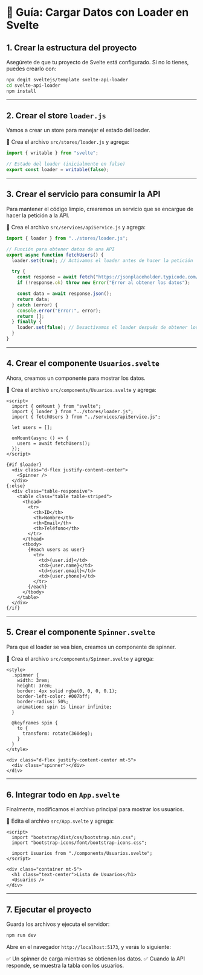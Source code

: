 # 📌 Guía: Cargar Datos con Loader en Svelte

## 1. Crear la estructura del proyecto
Asegúrete de que tu proyecto de Svelte está configurado. Si no lo tienes, puedes crearlo con:

```sh
npx degit sveltejs/template svelte-api-loader
cd svelte-api-loader
npm install
```

---

## 2. Crear el store `loader.js`
Vamos a crear un store para manejar el estado del loader.

📁 Crea el archivo `src/stores/loader.js` y agrega:

```js
import { writable } from "svelte";

// Estado del loader (inicialmente en false)
export const loader = writable(false);
```

---

## 3. Crear el servicio para consumir la API
Para mantener el código limpio, crearemos un servicio que se encargue de hacer la petición a la API.

📁 Crea el archivo `src/services/apiService.js` y agrega:

```js
import { loader } from "../stores/loader.js";

// Función para obtener datos de una API
export async function fetchUsers() {
  loader.set(true); // Activamos el loader antes de hacer la petición

  try {
    const response = await fetch("https://jsonplaceholder.typicode.com/users");
    if (!response.ok) throw new Error("Error al obtener los datos");

    const data = await response.json();
    return data;
  } catch (error) {
    console.error("Error:", error);
    return [];
  } finally {
    loader.set(false); // Desactivamos el loader después de obtener los datos
  }
}
```

---

## 4. Crear el componente `Usuarios.svelte`
Ahora, creamos un componente para mostrar los datos.

📁 Crea el archivo `src/components/Usuarios.svelte` y agrega:

```svelte
<script>
  import { onMount } from "svelte";
  import { loader } from "../stores/loader.js";
  import { fetchUsers } from "../services/apiService.js";

  let users = [];

  onMount(async () => {
    users = await fetchUsers();
  });
</script>

{#if $loader}
  <div class="d-flex justify-content-center">
    <Spinner />
  </div>
{:else}
  <div class="table-responsive">
    <table class="table table-striped">
      <thead>
        <tr>
          <th>ID</th>
          <th>Nombre</th>
          <th>Email</th>
          <th>Teléfono</th>
        </tr>
      </thead>
      <tbody>
        {#each users as user}
          <tr>
            <td>{user.id}</td>
            <td>{user.name}</td>
            <td>{user.email}</td>
            <td>{user.phone}</td>
          </tr>
        {/each}
      </tbody>
    </table>
  </div>
{/if}
```

---

## 5. Crear el componente `Spinner.svelte`
Para que el loader se vea bien, creamos un componente de spinner.

📁 Crea el archivo `src/components/Spinner.svelte` y agrega:

```svelte
<style>
  .spinner {
    width: 3rem;
    height: 3rem;
    border: 4px solid rgba(0, 0, 0, 0.1);
    border-left-color: #007bff;
    border-radius: 50%;
    animation: spin 1s linear infinite;
  }

  @keyframes spin {
    to {
      transform: rotate(360deg);
    }
  }
</style>

<div class="d-flex justify-content-center mt-5">
  <div class="spinner"></div>
</div>
```

---

## 6. Integrar todo en `App.svelte`
Finalmente, modificamos el archivo principal para mostrar los usuarios.

📁 Edita el archivo `src/App.svelte` y agrega:

```svelte
<script>
  import "bootstrap/dist/css/bootstrap.min.css";
  import "bootstrap-icons/font/bootstrap-icons.css";

  import Usuarios from "./components/Usuarios.svelte";
</script>

<div class="container mt-5">
  <h1 class="text-center">Lista de Usuarios</h1>
  <Usuarios />
</div>
```

---

## 7. Ejecutar el proyecto
Guarda los archivos y ejecuta el servidor:

```sh
npm run dev
```

Abre en el navegador `http://localhost:5173`, y verás lo siguiente:

✅ Un spinner de carga mientras se obtienen los datos.
✅ Cuando la API responde, se muestra la tabla con los usuarios.

